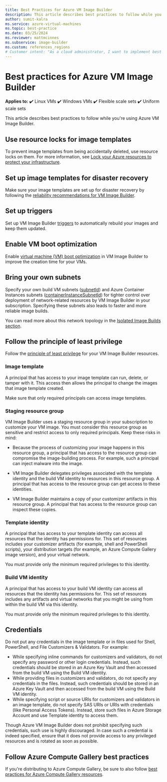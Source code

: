```yaml
---
title: Best Practices for Azure VM Image Builder
description: This article describes best practices to follow while you're using Azure VM Image Builder.
author: sumit-kalra
ms.service: azure-virtual-machines
ms.topic: best-practice
ms.date: 03/25/2024
ms.reviewer: mattmcinnes
ms.subservice: image-builder
ms.custom: references_regions
# Customer intent: "As a cloud administrator, I want to implement best practices for Azure VM Image Builder so that I can ensure efficient image management, enhance security, and optimize resource deployment."
---
```


# Best practices for Azure VM Image Builder

**Applies to:** :heavy_check_mark: Linux VMs :heavy_check_mark: Windows VMs :heavy_check_mark: Flexible scale sets :heavy_check_mark: Uniform scale sets

This article describes best practices to follow while you're using Azure VM Image Builder.

## Use resource locks for image templates

To prevent image templates from being accidentally deleted, use resource locks on them. For more information, see [Lock your Azure resources to protect your infrastructure](/azure/azure-resource-manager/management/lock-resources).

## Set up image templates for disaster recovery

Make sure your image templates are set up for disaster recovery by following the [reliability recommendations for VM Image Builder](/azure/reliability/reliability-image-builder?toc=/azure/virtual-machines/toc.json&bc=/azure/virtual-machines/breadcrumb/toc.json).

## Set up triggers

Set up VM Image Builder [triggers](image-builder-triggers-how-to.md) to automatically rebuild your images and keep them updated.

## Enable VM boot optimization

Enable [virtual machine (VM) boot optimization](vm-boot-optimization.md) in VM Image Builder to improve the creation time for your VMs.

## Bring your own subnets

Specify your own build VM subnets ([subnetId](./linux/image-builder-json.md#subnetid)) and Azure Container Instances subnets ([containerInstanceSubnetId](./linux/image-builder-json.md#containerinstancesubnetid-optional)) for tighter control over deployment of network-related resources by VM Image Builder in your subscription. Specifying these subnets also leads to faster and more reliable image builds.

You can read more about this network topology in the [Isolated Image Builds section](../virtual-machines/security-isolated-image-builds-image-builder.md).

## Follow the principle of least privilege

Follow the [principle of least privilege](/entra/identity-platform/secure-least-privileged-access) for your VM Image Builder resources.

### Image template

A principal that has access to your image template can run, delete, or tamper with it. This access then allows the principal to change the images that image template created.

Make sure that only required principals can access image templates.

### Staging resource group

VM Image Builder uses a staging resource group in your subscription to customize your VM image. You must consider this resource group as sensitive and restrict access to only required principals. Keep these risks in mind:

- Because the process of customizing your image happens in this resource group, a principal that has access to the resource group can compromise the image-building process. For example, such a principal can inject malware into the image.

- VM Image Builder delegates privileges associated with the template identity and the build VM identity to resources in this resource group. A principal that has access to the resource group can get access to these identities.

- VM Image Builder maintains a copy of your customizer artifacts in this resource group. A principal that has access to the resource group can inspect these copies.

### Template identity

A principal that has access to your template identity can access all resources that the identity has permissions for. This set of resources includes your customizer artifacts (for example, shell and PowerShell scripts), your distribution targets (for example, an Azure Compute Gallery image version), and your virtual network.

You must provide only the minimum required privileges to this identity.

### Build VM identity

A principal that has access to your build VM identity can access all resources that the identity has permissions for. This set of resources includes any artifacts and virtual networks that you might be using from within the build VM via this identity.

You must provide only the minimum required privileges to this identity.

## Credentials

Do not put any credentials in the image template or in files used for Shell, PowerShell, and File Customizers & Validators. For example:
- While specifying inline commands for customizers and validators, do not specify any password or other login credentials. Instead, such credentials should be stored in an Azure Key Vault and then accessed from the build VM using the Build VM identity.
- While providing files in customizers and validators, do not specify any credentials in the files. Instead, such credentials should be stored in an Azure Key Vault and then accessed from the build VM using the Build VM identity.
- While specifying script or source URIs for customizers and validators in an image template, do not specify SAS URIs or URIs with credentials (like Personal Access Tokens). Instead, store such files in Azure Storage Account and use Template identity to access them.

Though Azure VM Image Builder does not prohibit specifying such credentials, such use is highly discouraged. In case such a credential is indeed specified, ensure that it does not provide access to any privileged resources and is rotated as soon as possible.

## Follow Azure Compute Gallery best practices

If you're distributing to Azure Compute Gallery, be sure to also follow [best practices for Azure Compute Gallery resources](azure-compute-gallery.md#best-practices).
